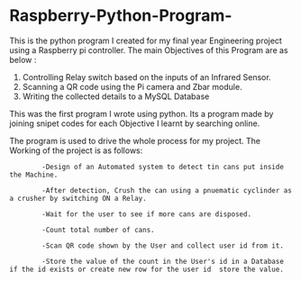 # Raspberry-Python-Program-
This is the python program I created for my final year Engineering project using a Raspberry pi controller.
The main Objectives of this Program are as below :
1. Controlling  Relay switch based on the inputs of an Infrared Sensor. 
2. Scanning a QR code using the Pi camera and Zbar module.
3. Writing the collected details to a MySQL Database

This was the first program I wrote using python. Its a program made by joining snipet codes for each Objective I learnt by searching online.

The program is used to drive the whole process for my project. The Working of the project is as follows:

            -Design of an Automated system to detect tin cans put inside the Machine.
            
            -After detection, Crush the can using a pnuematic cyclinder as a crusher by switching ON a Relay.
            
            -Wait for the user to see if more cans are disposed.
            
            -Count total number of cans. 
            
            -Scan QR code shown by the User and collect user id from it.
            
            -Store the value of the count in the User's id in a Database if the id exists or create new row for the user id  store the value.
